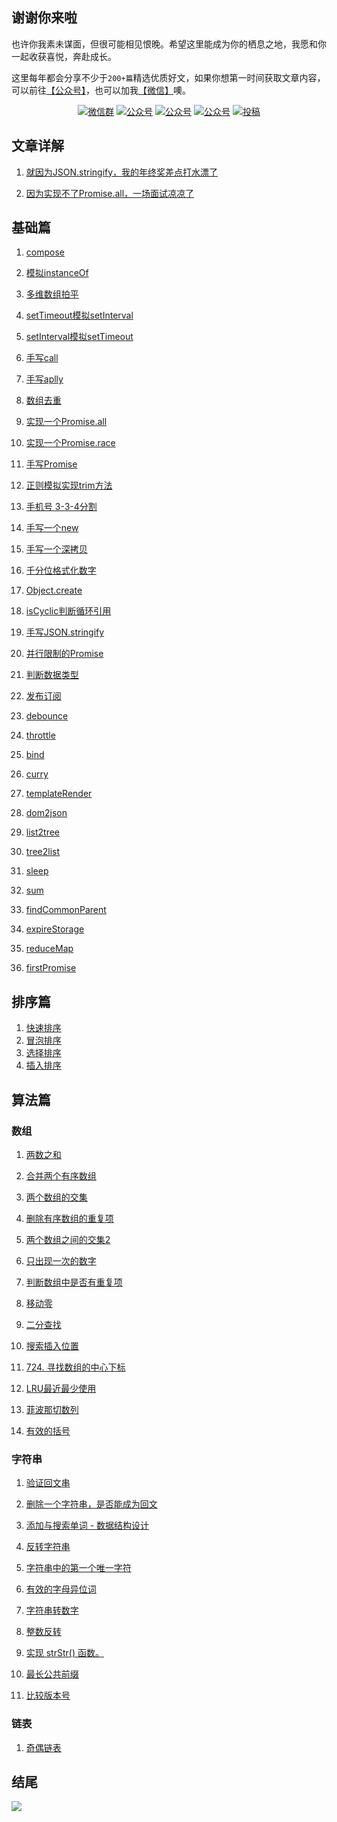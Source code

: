 ## 谢谢你来啦

也许你我素未谋面，但很可能相见恨晚。希望这里能成为你的栖息之地，我愿和你一起收获喜悦，奔赴成长。

这里每年都会分享不少于`200+篇`精选优质好文，如果你想第一时间获取文章内容，可以前往[【公众号】](#公众号)，也可以加我[【微信】](#公众号)噢。

<p align="center">
  <a href="#公众号"><img src="https://img.shields.io/badge/weChat-微信群-blue.svg" alt="微信群"></a>
  <a href="#公众号"><img src="https://img.shields.io/badge/%E5%85%AC%E4%BC%97%E5%8F%B7-前端胖头鱼-blue.svg" alt="公众号"></a>
  <a href="https://juejin.cn/user/3438928099549352"><img src="https://img.shields.io/badge/juejin-掘金-blue.svg" alt="公众号"></a>
  <a href="https://segmentfault.com/u/116263"><img src="https://img.shields.io/badge/sg-sg-blue.svg" alt="公众号"></a>
  <a href="https://www.zhihu.com/people/qian-duan-pang-tou-yu"><img src="https://img.shields.io/badge/zhihu-知乎-informational" alt="投稿"></a>
 </p>

## 文章详解
1. [就因为JSON.stringify，我的年终奖差点打水漂了](https://mp.weixin.qq.com/s/5Ik0LXw5MOhVACWpegDCxA)

2. [因为实现不了Promise.all，一场面试凉凉了](https://mp.weixin.qq.com/s/-YlCc-AsQ19sTHtsMyG-3g)

## 基础篇

1. [compose](https://github.com/qianlongo/fe-handwriting/blob/master/1.compose.js)

2. [模拟instanceOf](https://github.com/qianlongo/fe-handwriting/blob/master/2.instanceOf.js)

3. [多维数组拍平](https://github.com/qianlongo/fe-handwriting/blob/master/3.flat.js)

4. [setTimeout模拟setInterval](https://github.com/qianlongo/fe-handwriting/blob/master/4.setTimeout-interval.js)

5. [setInterval模拟setTimeout](https://github.com/qianlongo/fe-handwriting/blob/master/5.setInterval-timeout.js)

6. [手写call](https://github.com/qianlongo/fe-handwriting/blob/master/6.call.js)

7. [手写aplly](https://github.com/qianlongo/fe-handwriting/blob/master/7.apply.js)

8. [数组去重](https://github.com/qianlongo/fe-handwriting/blob/master/8.uniqueArray.js)

9. [实现一个Promise.all](https://github.com/qianlongo/fe-handwriting/blob/master/9.promise.all.js)

10. [实现一个Promise.race](https://github.com/qianlongo/fe-handwriting/blob/master/10.promise.race.js)

11. [手写Promise](https://github.com/qianlongo/fe-handwriting/blob/master/11.promise.js)

12. [正则模拟实现trim方法](https://github.com/qianlongo/fe-handwriting/blob/master/12.trim.js)

13. [手机号 3-3-4分割](https://github.com/qianlongo/fe-handwriting/blob/master/13.mobile-334.js)

14. [手写一个new](https://github.com/qianlongo/fe-handwriting/blob/master/14.new.js)

15. [手写一个深拷贝](https://github.com/qianlongo/fe-handwriting/blob/master/15.deepClone.js)

16. [千分位格式化数字](https://github.com/qianlongo/fe-handwriting/blob/master/27.formatPrice.js)

17. [Object.create](https://github.com/qianlongo/fe-handwriting/blob/master/44.Object.create.js)

18. [isCyclic判断循环引用](https://github.com/qianlongo/fe-handwriting/blob/master/51.js)

19. [手写JSON.stringify](https://github.com/qianlongo/fe-handwriting/blob/master/50.JSON.stringify.js)

20. [并行限制的Promise](https://github.com/qianlongo/fe-handwriting/blob/master/49.scheduler.js)

21. [判断数据类型](https://github.com/qianlongo/fe-handwriting/blob/master/46.getType.js)

22. [发布订阅](https://github.com/qianlongo/fe-handwriting/blob/master/45.EventEmitter.js)

23. [debounce](https://github.com/qianlongo/fe-handwriting/blob/master/52.debounce.html)

24. [throttle](https://github.com/qianlongo/fe-handwriting/blob/master/53.throttle.js)

25. [bind](https://github.com/qianlongo/fe-handwriting/blob/master/55.bind.js)

26. [curry](https://github.com/qianlongo/fe-handwriting/blob/master/54.curry.js)

27. [templateRender](https://github.com/qianlongo/fe-handwriting/blob/master/56.templateRender.js)

28. [dom2json](https://github.com/qianlongo/fe-handwriting/blob/master/57.dom2json.html)

29. [list2tree](https://github.com/qianlongo/fe-handwriting/blob/master/59.list2tree.js)

30. [tree2list](https://github.com/qianlongo/fe-handwriting/blob/master/60.tree2list.js)

31. [sleep](https://github.com/qianlongo/fe-handwriting/blob/master/61.sleep.js)

32. [sum](https://github.com/qianlongo/fe-handwriting/blob/master/63.sum.js)

33. [findCommonParent](https://github.com/qianlongo/fe-handwriting/blob/master/68.findCommonParent.html)

34. [expireStorage](https://github.com/qianlongo/fe-handwriting/blob/master/69.expireStorage.js)

35. [reduceMap](https://github.com/qianlongo/fe-handwriting/blob/master/70.reduceMap.js)

36. [firstPromise](https://github.com/qianlongo/fe-handwriting/blob/master/71.firstPromise.js)



## 排序篇

1. [快速排序](https://github.com/qianlongo/fe-handwriting/blob/master/17.quick-sort.js)
2. [冒泡排序](https://github.com/qianlongo/fe-handwriting/blob/master/18.bubble-sort.js)
3. [选择排序](https://github.com/qianlongo/fe-handwriting/blob/master/19.select-sort.js)
4. [插入排序](https://github.com/qianlongo/fe-handwriting/blob/master/20.insert-sort.js)

## 算法篇

### 数组

1. [两数之和](https://github.com/qianlongo/fe-handwriting/blob/master/21.two-sum.js)

2. [合并两个有序数组](https://github.com/qianlongo/fe-handwriting/blob/master/22.merge-sorted-array.js)

3. [两个数组的交集](https://github.com/qianlongo/fe-handwriting/blob/master/23.intersection.js)

4. [删除有序数组的重复项](https://github.com/qianlongo/fe-handwriting/blob/master/28.remove-duplicates.js)

5. [两个数组之间的交集2](https://github.com/qianlongo/fe-handwriting/blob/master/29.intersect2.js)

6. [只出现一次的数字](https://github.com/qianlongo/fe-handwriting/blob/master/30.singleNumber.js)

7. [判断数组中是否有重复项](https://github.com/qianlongo/fe-handwriting/blob/master/31.contains-duplicate.js)

8. [移动零](https://github.com/qianlongo/fe-handwriting/blob/master/32.move-zeroes.js)

9. [二分查找](https://github.com/qianlongo/fe-handwriting/blob/master/41.hafl-search.js)

10. [搜索插入位置](https://github.com/qianlongo/fe-handwriting/blob/master/42.search-insert.js)

11. [724. 寻找数组的中心下标](https://github.com/qianlongo/fe-handwriting/blob/master/43.pivot-index.js)

12. [LRU最近最少使用](https://github.com/qianlongo/fe-handwriting/blob/master/48.LRU2.js)

13. [菲波那切数列](https://github.com/qianlongo/fe-handwriting/blob/master/62.fib.js)
14. [有效的括号](https://github.com/qianlongo/fe-handwriting/blob/master/67.validParentheses.js)



### 字符串

1. [验证回文串](https://github.com/qianlongo/fe-handwriting/blob/master/24.valid-palindrome.js)
2. [删除一个字符串，是否能成为回文](https://github.com/qianlongo/fe-handwriting/blob/master/25.valid-palindrome2.js)
3. [添加与搜索单词 - 数据结构设计](https://github.com/qianlongo/fe-handwriting/blob/master/26.word-dictionary.js)

4. [反转字符串](https://github.com/qianlongo/fe-handwriting/blob/master/33.reverse-string.js)

5. [字符串中的第一个唯一字符](https://github.com/qianlongo/fe-handwriting/blob/master/34.first-uniq-char.js)

5. [有效的字母异位词](https://github.com/qianlongo/fe-handwriting/blob/master/35.is-anagram.js)

6. [字符串转数字](https://github.com/qianlongo/fe-handwriting/blob/master/36.my-atoi.js)

7. [整数反转](https://github.com/qianlongo/fe-handwriting/blob/master/37.reverse-num.js)

8. [实现 strStr() 函数。](https://github.com/qianlongo/fe-handwriting/blob/m◊aster/38.str-str.js)
9. [最长公共前缀](https://github.com/qianlongo/fe-handwriting/blob/master/39.longest-common-prefix.js)
10. [比较版本号](https://github.com/qianlongo/fe-handwriting/blob/master/40.compare-version.js)

### 链表

1. [奇偶链表](https://github.com/qianlongo/fe-handwriting/blob/master/16.odd-even-linked-list.js)


## 结尾

  <a name="微信"></a>  <a name="公众号"></a>


![](./imgs/wx.png)